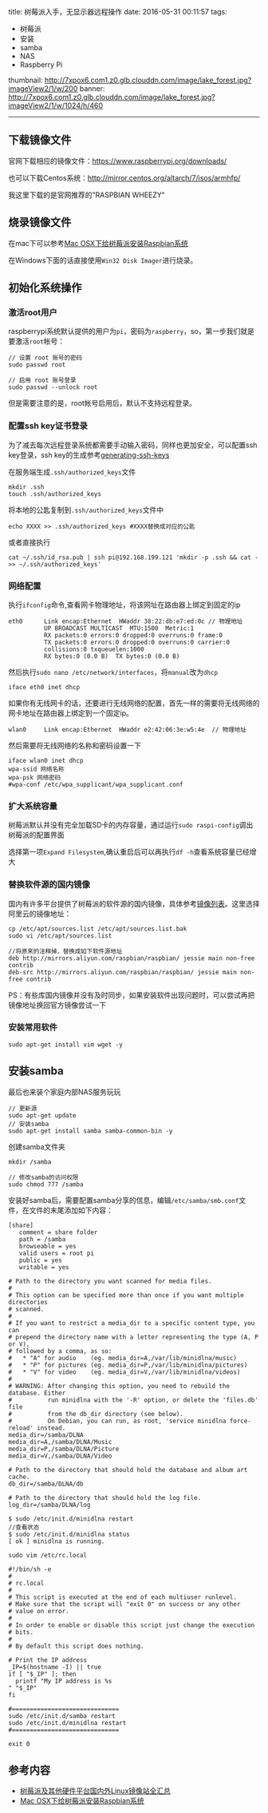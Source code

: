 title: 树莓派入手，无显示器远程操作
date: 2016-05-31 00:11:57
tags: 
- 树莓派
- 安装
- samba
- NAS
- Raspberry Pi

thumbnail: http://7xpox6.com1.z0.glb.clouddn.com/image/lake_forest.jpg?imageView2/1/w/200
banner: http://7xpox6.com1.z0.glb.clouddn.com/image/lake_forest.jpg?imageView2/1/w/1024/h/460 

---


## 下载镜像文件
官网下载相应的镜像文件：<https://www.raspberrypi.org/downloads/>

也可以下载Centos系统：<http://mirror.centos.org/altarch/7/isos/armhfp/>

我这里下载的是官网推荐的"RASPBIAN WHEEZY"

<!-- more -->

## 烧录镜像文件

在mac下可以参考[Mac OSX下给树莓派安装Raspbian系统](http://shumeipai.nxez.com/2014/05/18/raspberry-pi-under-mac-osx-to-install-raspbian-system.html)

在Windows下面的话直接使用`Win32 Disk Imager`进行烧录。

## 初始化系统操作

### 激活root用户

raspberrypi系统默认提供的用户为`pi`，密码为`raspberry`，so，第一步我们就是要激活`root`帐号：

```
// 设置 root 账号的密码
sudo passwd root

// 启用 root 账号登录
sudo passwd --unlock root
```
但是需要注意的是，root帐号启用后，默认不支持远程登录。

### 配置ssh key证书登录

为了减去每次远程登录系统都需要手动输入密码，同样也更加安全，可以配置ssh key登录，ssh key的生成参考[generating-ssh-keys](https://help.github.com/articles/generating-ssh-keys/)

在服务端生成`.ssh/authorized_keys`文件

```
mkdir .ssh
touch .ssh/authorized_keys
```

将本地的公匙复制到`.ssh/authorized_keys`文件中

```
echo XXXX >> .ssh/authorized_keys #XXXX替换成对应的公匙
```

或者直接执行

```
cat ~/.ssh/id_rsa.pub | ssh pi@192.168.199.121 'mkdir -p .ssh && cat - >> ~/.ssh/authorized_keys'
```

### 网络配置
执行`ifconfig`命令,查看网卡物理地址，将该网址在路由器上绑定到固定的ip

```
eth0      Link encap:Ethernet  HWaddr 38:22:db:e7:ed:0c // 物理地址
          UP BROADCAST MULTICAST  MTU:1500  Metric:1
          RX packets:0 errors:0 dropped:0 overruns:0 frame:0
          TX packets:0 errors:0 dropped:0 overruns:0 carrier:0
          collisions:0 txqueuelen:1000
          RX bytes:0 (0.0 B)  TX bytes:0 (0.0 B)
```
然后执行`sudo nano /etc/network/interfaces`，将`manual`改为`dhcp`

```
iface eth0 inet dhcp
```

如果你有无线网卡的话，还要进行无线网络的配置，首先一样的需要将无线网络的网卡地址在路由器上绑定到一个固定ip。

```
wlan0     Link encap:Ethernet  HWaddr e2:42:06:3e:w5:4e  // 物理地址
```

然后需要将无线网络的名称和密码设置一下

```
iface wlan0 inet dhcp
wpa-ssid 网络名称
wpa-psk 网络密码
#wpa-conf /etc/wpa_supplicant/wpa_supplicant.conf
```

### 扩大系统容量

树莓派默认并没有完全加载SD卡的内存容量，通过运行`sudo raspi-config`调出树莓派的配置界面

选择第一项`Expand Filesystem`,确认重启后可以再执行`df -h`查看系统容量已经增大

### 替换软件源的国内镜像

国内有许多平台提供了树莓派的软件源的国内镜像，具体参考[镜像列表](https://segmentfault.com/a/1190000000503041)。这里选择阿里云的镜像地址：

```
cp /etc/apt/sources.list /etc/apt/sources.list.bak
sudo vi /etc/apt/sources.list

//将原来的注释掉，替换成如下软件源地址
deb http://mirrors.aliyun.com/raspbian/raspbian/ jessie main non-free contrib
deb-src http://mirrors.aliyun.com/raspbian/raspbian/ jessie main non-free contrib
```

PS：有些库国内镜像并没有及时同步，如果安装软件出现问题时，可以尝试再把镜像地址换回官方镜像尝试一下

### 安装常用软件

```
sudo apt-get install vim wget -y
```

## 安装samba

最后也来装个家庭内部NAS服务玩玩

```
// 更新源
sudo apt-get update
// 安装samba
sudo apt-get install samba samba-common-bin -y
```

创建samba文件夹

```
mkdir /samba

// 修改samba的访问权限
sudo chmod 777 /samba
```

安装好samba后，需要配置samba分享的信息，编辑`/etc/samba/smb.conf`文件，在文件的末尾添加如下内容：

```
[share]
   comment = share folder
   path = /samba
   browseable = yes
   valid users = root pi
   public = yes
   writable = yes
```

```
# Path to the directory you want scanned for media files.
#
# This option can be specified more than once if you want multiple directories
# scanned.
#
# If you want to restrict a media_dir to a specific content type, you can
# prepend the directory name with a letter representing the type (A, P or V),
# followed by a comma, as so:
#   * "A" for audio    (eg. media_dir=A,/var/lib/minidlna/music)
#   * "P" for pictures (eg. media_dir=P,/var/lib/minidlna/pictures)
#   * "V" for video    (eg. media_dir=V,/var/lib/minidlna/videos)
#
# WARNING: After changing this option, you need to rebuild the database. Either
#          run minidlna with the '-R' option, or delete the 'files.db' file
#          from the db_dir directory (see below).
#          On Debian, you can run, as root, 'service minidlna force-reload' instead.
media_dir=/samba/DLNA
media_dir=A,/samba/DLNA/Music
media_dir=P,/samba/DLNA/Picture
media_dir=V,/samba/DLNA/Video

# Path to the directory that should hold the database and album art cache.
db_dir=/samba/DLNA/db

# Path to the directory that should hold the log file.
log_dir=/samba/DLNA/log
```

```
$ sudo /etc/init.d/minidlna restart
//查看状态
$ sudo /etc/init.d/minidlna status 
[ ok ] minidlna is running.
```

```
sudo vim /etc/rc.local
```

```
#!/bin/sh -e
#
# rc.local
#
# This script is executed at the end of each multiuser runlevel.
# Make sure that the script will "exit 0" on success or any other
# value on error.
#
# In order to enable or disable this script just change the execution
# bits.
#
# By default this script does nothing.

# Print the IP address
_IP=$(hostname -I) || true
if [ "$_IP" ]; then
  printf "My IP address is %s
" "$_IP"
fi

#==============================
sudo /etc/init.d/samba restart
sudo /etc/init.d/minidlna restart
#==============================

exit 0
```

## 参考内容

- [树莓派及其他硬件平台国内外Linux镜像站全汇总](https://segmentfault.com/a/1190000000503041)
- [Mac OSX下给树莓派安装Raspbian系统](http://shumeipai.nxez.com/2014/05/18/raspberry-pi-under-mac-osx-to-install-raspbian-system.html)
